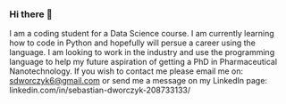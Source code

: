### Hi there 👋
I am a coding student for a Data Science course. 
I am currently learning how to code in Python and hopefully will persue a career using the language. 
I am looking to work in the industry and use the programming language to help my future aspiration of getting a PhD in Pharmaceutical Nanotechnology.
If you wish to contact me please email me on: sdworczyk6@gmail.com
or send me a message on my LinkedIn page: linkedin.com/in/sebastian-dworczyk-208733133/
<!--
**sdworczyk/sdworczyk** is a ✨ _special_ ✨ repository because its `README.md` (this file) appears on your GitHub profile.

Here are some ideas to get you started:

- 🔭 I’m currently working on ...
- 🌱 I’m currently learning ...
- 👯 I’m looking to collaborate on ...
- 🤔 I’m looking for help with ...
- 💬 Ask me about ...
- 📫 How to reach me: ...
- 😄 Pronouns: ...
- ⚡ Fun fact: ...
-->
